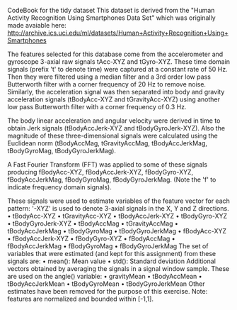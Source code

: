 CodeBook for the tidy dataset
This dataset is derived from the "Human Activity Recognition Using Smartphones Data Set" which was originally made avaiable here: http://archive.ics.uci.edu/ml/datasets/Human+Activity+Recognition+Using+Smartphones

The features selected for this database come from the accelerometer and gyroscope 3-axial raw signals tAcc-XYZ and tGyro-XYZ. These time domain signals (prefix 't' to denote time) were captured at a constant rate of 50 Hz. Then they were filtered using a median filter and a 3rd order low pass Butterworth filter with a corner frequency of 20 Hz to remove noise. Similarly, the acceleration signal was then separated into body and gravity acceleration signals (tBodyAcc-XYZ and tGravityAcc-XYZ) using another low pass Butterworth filter with a corner frequency of 0.3 Hz.

The body linear acceleration and angular velocity were derived in time to obtain Jerk signals (tBodyAccJerk-XYZ and tBodyGyroJerk-XYZ). Also the magnitude of these three-dimensional signals were calculated using the Euclidean norm (tBodyAccMag, tGravityAccMag, tBodyAccJerkMag, tBodyGyroMag, tBodyGyroJerkMag).

A Fast Fourier Transform (FFT) was applied to some of these signals producing fBodyAcc-XYZ, fBodyAccJerk-XYZ, fBodyGyro-XYZ, fBodyAccJerkMag, fBodyGyroMag, fBodyGyroJerkMag. (Note the 'f' to indicate frequency domain signals).

These signals were used to estimate variables of the feature vector for each pattern:
'-XYZ' is used to denote 3-axial signals in the X, Y and Z directions.
	• tBodyAcc-XYZ
	• tGravityAcc-XYZ
	• tBodyAccJerk-XYZ
	• tBodyGyro-XYZ
	• tBodyGyroJerk-XYZ
	• tBodyAccMag
	• tGravityAccMag
	• tBodyAccJerkMag
	• tBodyGyroMag
	• tBodyGyroJerkMag
	• fBodyAcc-XYZ
	• fBodyAccJerk-XYZ
	• fBodyGyro-XYZ
	• fBodyAccMag
	• fBodyAccJerkMag
	• fBodyGyroMag
	• fBodyGyroJerkMag
The set of variables that were estimated (and kept for this assignment) from these signals are:
	• mean(): Mean value
	• std(): Standard deviation
Additional vectors obtained by averaging the signals in a signal window sample. These are used on the angle() variable:
	• gravityMean
	• tBodyAccMean
	• tBodyAccJerkMean
	• tBodyGyroMean
	• tBodyGyroJerkMean
Other estimates have been removed for the purpose of this exercise.
Note: features are normalized and bounded within [-1,1].
